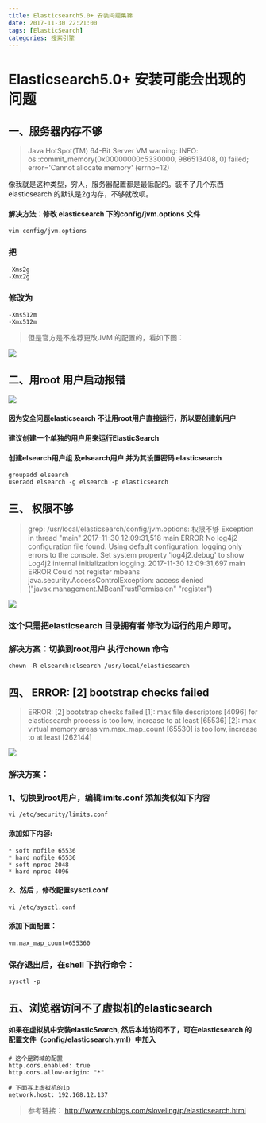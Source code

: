 ```yaml
---
title: Elasticsearch5.0+ 安装问题集锦
date: 2017-11-30 22:21:00
tags: [ElasticSearch]
categories: 搜索引擎
---
```

# Elasticsearch5.0+ 安装可能会出现的问题

## 一、服务器内存不够
> Java HotSpot(TM) 64-Bit Server VM warning: INFO: os::commit_memory(0x00000000c5330000, 986513408, 0) failed; error='Cannot allocate memory' (errno=12)

像我就是这种类型，穷人，服务器配置都是最低配的。装不了几个东西
elasticsearch 的默认是2g内存，不够就改呗。

#### 解决方法：修改 elasticsearch 下的config/jvm.options 文件
``` 
vim config/jvm.options  
```
### 把
```
-Xms2g  
-Xmx2g  
```
### 修改为  
```
-Xms512m  
-Xmx512m  
```
> 但是官方是不推荐更改JVM 的配置的，看如下图：

![](31548.png)

## 二、用root 用户启动报错
![](59786.png)

#### 因为安全问题elasticsearch 不让用root用户直接运行，所以要创建新用户
#### 建议创建一个单独的用户用来运行ElasticSearch
#### 创建elsearch用户组 及elsearch用户 并为其设置密码 elasticsearch
```
groupadd elsearch
useradd elsearch -g elsearch -p elasticsearch
```
## 三、 权限不够
> grep: /usr/local/elasticsearch/config/jvm.options: 权限不够
Exception in thread "main" 2017-11-30 12:09:31,518 main ERROR No log4j2 configuration file found. Using default configuration: logging only errors to the console. Set system property 'log4j2.debug' to show Log4j2 internal initialization logging.
2017-11-30 12:09:31,697 main ERROR Could not register mbeans java.security.AccessControlException: access denied ("javax.management.MBeanTrustPermission" "register")

![](18725.png)

### 这个只需把elasticsearch 目录拥有者 修改为运行的用户即可。
### 解决方案：切换到root用户 执行chown 命令
```
chown -R elsearch:elsearch /usr/local/elasticsearch
```

## 四、 ERROR: [2] bootstrap checks failed
> ERROR: [2] bootstrap checks failed
[1]: max file descriptors [4096] for elasticsearch process is too low, increase to at least [65536]
[2]: max virtual memory areas vm.max_map_count [65530] is too low, increase to at least [262144]

![](84529.png)

### 解决方案：
### 1、切换到root用户，编辑limits.conf 添加类似如下内容
```
vi /etc/security/limits.conf 
```

#### 添加如下内容:
```
* soft nofile 65536
* hard nofile 65536
* soft nproc 2048
* hard nproc 4096
```
#### 2、然后 ，修改配置sysctl.conf
```
vi /etc/sysctl.conf 
```
#### 添加下面配置：
```
vm.max_map_count=655360
```
### 保存退出后，在shell 下执行命令：
```
sysctl -p
```
## 五、浏览器访问不了虚拟机的elasticsearch
#### 如果在虚拟机中安装elasticSearch, 然后本地访问不了，可在elasticsearch 的配置文件（config/elasticsearch.yml）中加入
```
# 这个是跨域的配置
http.cors.enabled: true
http.cors.allow-origin: "*"

# 下面写上虚拟机的ip
network.host: 192.168.12.137

```

>参考链接： http://www.cnblogs.com/sloveling/p/elasticsearch.html
